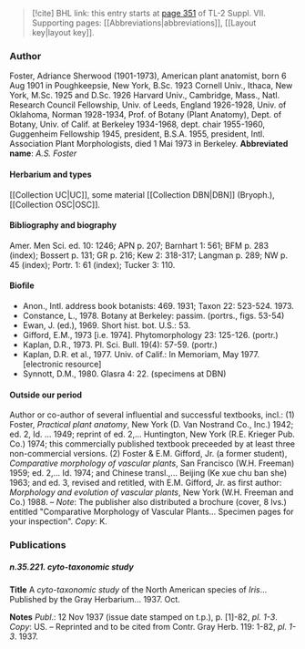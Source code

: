 > [!cite] BHL link: this entry starts at [page 351](https://www.biodiversitylibrary.org/page/33259855) of TL-2 Suppl. VII.
> Supporting pages: [[Abbreviations|abbreviations]], [[Layout key|layout key]].

### Author

Foster, Adriance Sherwood (1901-1973), American plant anatomist, born 6 Aug 1901 in Poughkeepsie, New York, B.Sc. 1923 Cornell Univ., Ithaca, New York, M.Sc. 1925 and D.Sc. 1926 Harvard Univ., Cambridge, Mass., Natl. Research Council Fellowship, Univ. of Leeds, England 1926-1928, Univ. of Oklahoma, Norman 1928-1934, Prof. of Botany (Plant Anatomy), Dept. of Botany, Univ. of Calif. at Berkeley 1934-1968, dept. chair 1955-1960, Guggenheim Fellowship 1945, president, B.S.A. 1955, president, Intl. Association Plant Morphologists, died 1 Mai 1973 in Berkeley. 
**Abbreviated name**: *A.S. Foster*

#### Herbarium and types

[[Collection UC|UC]], some material [[Collection DBN|DBN]] (Bryoph.), [[Collection OSC|OSC]].

#### Bibliography and biography

Amer. Men Sci. ed. 10: 1246; APN p. 207; Barnhart 1: 561; BFM p. 283 (index); Bossert p. 131; GR p. 216; Kew 2: 318-317; Langman p. 289; NW p. 45 (index); Portr. 1: 61 (index); Tucker 3: 110.

#### Biofile

- Anon., Intl. address book botanists: 469. 1931; Taxon 22: 523-524. 1973.
- Constance, L., 1978. Botany at Berkeley: passim. (portrs., figs. 53-54)
- Ewan, J. (ed.), 1969. Short hist. bot. U.S.: 53.
- Gifford, E.M., 1973 \[i.e. 1974\]. Phytomorphology 23: 125-126. (portr.)
- Kaplan, D.R., 1973. Pl. Sci. Bull. 19(4): 57-59. (portr.)
- Kaplan, D.R. et al., 1977. Univ. of Calif.: In Memoriam, May 1977. \[electronic resource\]
- Synnott, D.M., 1980. Glasra 4: 22. (specimens at DBN)

#### Outside our period

Author or co-author of several influential and successful textbooks, incl.:
(1) Foster, *Practical plant anatomy*, New York (D. Van Nostrand Co., Inc.) 1942; ed. 2, Id. ... 1949; reprint of ed. 2,... Huntington, New York (R.E. Krieger Pub. Co.) 1974; this commercially published textbook preceeded by at least three non-commercial versions. (2) Foster & E.M. Gifford, Jr. (a former student), *Comparative morphology of vascular plants*, San Francisco (W.H. Freeman) 1959; ed. 2,... Id. 1974; and Chinese transl.,... Beijing (Ke xue chu ban she) 1963; and ed. 3, revised and retitled, with E.M. Gifford, Jr. as first author: *Morphology and evolution of vascular plants*, New York (W.H. Freeman and Co.) 1988. – *Note*: The publisher also distributed a brochure (cover, 8 lvs.) entitled "Comparative Morphology of Vascular Plants... Specimen pages for your inspection". *Copy*: K.

### Publications

##### n.35.221. cyto-taxonomic study

**Title**
A *cyto-taxonomic study* of the North American species of *Iris*... Published by the Gray Herbarium... 1937. Oct.

**Notes**
*Publ*.: 12 Nov 1937 (issue date stamped on t.p.), p. \[1\]-82, *pl. 1-3*. *Copy*: US. – Reprinted and to be cited from Contr. Gray Herb. 119: 1-82, *pl. 1-3*. 1937.

